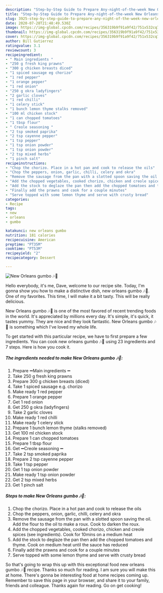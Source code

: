 ```yaml
---
description: "Step-by-Step Guide to Prepare Any-night-of-the-week New Orleans gumbo 🎶🎺"
title: "Step-by-Step Guide to Prepare Any-night-of-the-week New Orleans gumbo 🎶🎺"
slug: 3925-step-by-step-guide-to-prepare-any-night-of-the-week-new-orleans-gumbo
date: 2020-07-28T21:48:49.530Z
image: https://img-global.cpcdn.com/recipes/356319b9f91a9f42/751x532cq70/new-orleans-gumbo-🎶🎺-recipe-main-photo.jpg
thumbnail: https://img-global.cpcdn.com/recipes/356319b9f91a9f42/751x532cq70/new-orleans-gumbo-🎶🎺-recipe-main-photo.jpg
cover: https://img-global.cpcdn.com/recipes/356319b9f91a9f42/751x532cq70/new-orleans-gumbo-🎶🎺-recipe-main-photo.jpg
author: Bill Gutierrez
ratingvalue: 3.1
reviewcount: 3
recipeingredient:
- " Main ingredients "
- "250 g fresh king prawns"
- "300 g chicken breasts diced"
- "1 spiced sausage eg chorizo"
- "1 red pepper"
- "1 orange pepper"
- "1 red onion"
- "250 g okra ladyfingers"
- "2 garlic cloves"
- "1 red chilli"
- "1 celery stick"
- "1 bunch lemon thyme stalks removed"
- "100 ml chicken stock"
- "1 can chopped tomatoes"
- "1 tbsp flour"
- " Creole seasoning "
- "2 tsp smoked paprika"
- "2 tsp cayenne pepper"
- "1 tsp pepper"
- "1 tsp onion powder"
- "1 tsp onion powder"
- "2 tsp mixed herbs"
- "1 pinch salt"
recipeinstructions:
- "Chop the chorizo. Place in a hot pan and cook to release the oils"
- "Chop the peppers, onion, garlic, chilli, celery and okra"
- "Remove the sausage from the pan with a slotted spoon saving the oil. Add the flour to the oil to make a roux. Cook to darken the roux."
- "Add the chopped vegetables, cooked chorizo, chicken and creole spices (see ingredients). Cook for 10mins on a medium heat"
- "Add the stock to deglaze the pan then add the chopped tomatoes and thyme. Cook on medium heat until the sauce has reduced"
- "Finally add the prawns and cook for a couple minutes"
- "Serve topped with some lemon thyme and serve with crusty bread"
categories:
- Recipe
tags:
- new
- orleans
- gumbo

katakunci: new orleans gumbo 
nutrition: 181 calories
recipecuisine: American
preptime: "PT35M"
cooktime: "PT53M"
recipeyield: "2"
recipecategory: Dessert

---
```



![New Orleans gumbo 🎶🎺](https://img-global.cpcdn.com/recipes/356319b9f91a9f42/751x532cq70/new-orleans-gumbo-🎶🎺-recipe-main-photo.jpg)

Hello everybody, it's me, Dave, welcome to our recipe site. Today, I'm gonna show you how to make a distinctive dish, new orleans gumbo 🎶🎺. One of my favorites. This time, I will make it a bit tasty. This will be really delicious.

New Orleans gumbo 🎶🎺 is one of the most favored of recent trending foods in the world. It's appreciated by millions every day. It's simple, it's quick, it tastes yummy. They are nice and they look fantastic. New Orleans gumbo 🎶🎺 is something which I've loved my whole life.




To get started with this particular recipe, we have to first prepare a few ingredients. You can cook new orleans gumbo 🎶🎺 using 23 ingredients and 7 steps. Here is how you cook it.

<!--inarticleads1-->

##### The ingredients needed to make New Orleans gumbo 🎶🎺:

1. Prepare  ➖Main ingredients ➖
1. Take 250 g fresh king prawns
1. Prepare 300 g chicken breasts (diced)
1. Take 1 spiced sausage e.g. chorizo
1. Make ready 1 red pepper
1. Prepare 1 orange pepper
1. Get 1 red onion
1. Get 250 g okra (ladyfingers)
1. Take 2 garlic cloves
1. Make ready 1 red chilli
1. Make ready 1 celery stick
1. Prepare 1 bunch lemon thyme (stalks removed)
1. Get 100 ml chicken stock
1. Prepare 1 can chopped tomatoes
1. Prepare 1 tbsp flour
1. Get  ➖Creole seasoning ➖
1. Take 2 tsp smoked paprika
1. Prepare 2 tsp cayenne pepper
1. Take 1 tsp pepper
1. Get 1 tsp onion powder
1. Make ready 1 tsp onion powder
1. Get 2 tsp mixed herbs
1. Get 1 pinch salt




<!--inarticleads2-->

##### Steps to make New Orleans gumbo 🎶🎺:

1. Chop the chorizo. Place in a hot pan and cook to release the oils
1. Chop the peppers, onion, garlic, chilli, celery and okra
1. Remove the sausage from the pan with a slotted spoon saving the oil. Add the flour to the oil to make a roux. Cook to darken the roux.
1. Add the chopped vegetables, cooked chorizo, chicken and creole spices (see ingredients). Cook for 10mins on a medium heat
1. Add the stock to deglaze the pan then add the chopped tomatoes and thyme. Cook on medium heat until the sauce has reduced
1. Finally add the prawns and cook for a couple minutes
1. Serve topped with some lemon thyme and serve with crusty bread




So that's going to wrap this up with this exceptional food new orleans gumbo 🎶🎺 recipe. Thanks so much for reading. I am sure you will make this at home. There's gonna be interesting food at home recipes coming up. Remember to save this page in your browser, and share it to your family, friends and colleague. Thanks again for reading. Go on get cooking!

